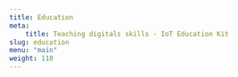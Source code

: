```yaml
---
title: Education
meta:
    title: Teaching digitals skills - IoT Education Kit
slug: education
menu: "main"
weight: 110
---
```

